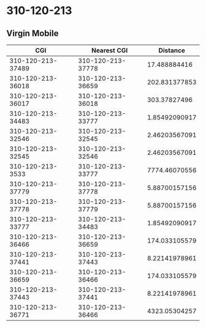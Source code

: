 # 310-120-213
## Virgin Mobile


| CGI | Nearest CGI | Distance |
|-----|-------------|----------|
| 310-120-213-37489 | 310-120-213-37778 | 17.488884416 |
| 310-120-213-36018 | 310-120-213-36659 | 202.831377853 |
| 310-120-213-36017 | 310-120-213-36018 | 303.37827496 |
| 310-120-213-34483 | 310-120-213-33777 | 1.85492090917 |
| 310-120-213-32546 | 310-120-213-32545 | 2.46203567091 |
| 310-120-213-32545 | 310-120-213-32546 | 2.46203567091 |
| 310-120-213-3533 | 310-120-213-33777 | 7774.46070556 |
| 310-120-213-37779 | 310-120-213-37778 | 5.88700157156 |
| 310-120-213-37778 | 310-120-213-37779 | 5.88700157156 |
| 310-120-213-33777 | 310-120-213-34483 | 1.85492090917 |
| 310-120-213-36466 | 310-120-213-36659 | 174.033105579 |
| 310-120-213-37441 | 310-120-213-37443 | 8.22141978961 |
| 310-120-213-36659 | 310-120-213-36466 | 174.033105579 |
| 310-120-213-37443 | 310-120-213-37441 | 8.22141978961 |
| 310-120-213-36771 | 310-120-213-36466 | 4323.05304257 |
